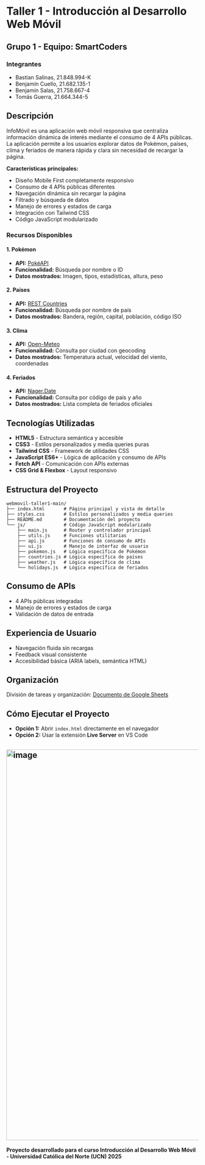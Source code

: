 ﻿# Taller 1 - Introducción al Desarrollo Web Móvil

## Grupo 1 - Equipo: SmartCoders

### Integrantes

- Bastian Salinas, 21.848.994-K
- Benjamín Cuello, 21.682.135-1
- Benjamín Salas, 21.758.667-4
- Tomás Guerra, 21.664.344-5

## Descripción

InfoMóvil es una aplicación web móvil responsiva que centraliza información dinámica de interés mediante el consumo de 4 APIs públicas. La aplicación permite a los usuarios explorar datos de Pokémon, países, clima y feriados de manera rápida y clara sin necesidad de recargar la página.

**Características principales:**

- Diseño Mobile First completamente responsivo
- Consumo de 4 APIs públicas diferentes
- Navegación dinámica sin recargar la página
- Filtrado y búsqueda de datos
- Manejo de errores y estados de carga
- Integración con Tailwind CSS
- Código JavaScript modularizado

### Recursos Disponibles

#### 1. Pokémon

- **API:** [PokéAPI](https://pokeapi.co/)
- **Funcionalidad:** Búsqueda por nombre o ID
- **Datos mostrados:** Imagen, tipos, estadísticas, altura, peso

#### 2. Países

- **API:** [REST Countries](https://restcountries.com/)
- **Funcionalidad:** Búsqueda por nombre de país
- **Datos mostrados:** Bandera, región, capital, población, código ISO

#### 3. Clima

- **API:** [Open-Meteo](https://open-meteo.com/en/docs)
- **Funcionalidad:** Consulta por ciudad con geocoding
- **Datos mostrados:** Temperatura actual, velocidad del viento, coordenadas

#### 4. Feriados

- **API:** [Nager.Date](https://date.nager.at/Api)
- **Funcionalidad:** Consulta por código de país y año
- **Datos mostrados:** Lista completa de feriados oficiales

## Tecnologías Utilizadas

- **HTML5** - Estructura semántica y accesible
- **CSS3** - Estilos personalizados y media queries puras
- **Tailwind CSS** - Framework de utilidades CSS
- **JavaScript ES6+** - Lógica de aplicación y consumo de APIs
- **Fetch API** - Comunicación con APIs externas
- **CSS Grid & Flexbox** - Layout responsivo

## Estructura del Proyecto

```
webmovil-taller1-main/
├── index.html       # Página principal y vista de detalle
├── styles.css       # Estilos personalizados y media queries
├── README.md        # Documentación del proyecto
└── js/              # Código JavaScript modularizado
    ├── main.js      # Router y controlador principal
    ├── utils.js     # Funciones utilitarias
    ├── api.js       # Funciones de consumo de APIs
    ├── ui.js        # Manejo de interfaz de usuario
    ├── pokemon.js   # Lógica específica de Pokémon
    ├── countries.js # Lógica específica de países
    ├── weather.js   # Lógica específica de clima
    └── holidays.js  # Lógica específica de feriados
```
## Consumo de APIs

- 4 APIs públicas integradas
- Manejo de errores y estados de carga
- Validación de datos de entrada

## Experiencia de Usuario

- Navegación fluida sin recargas
- Feedback visual consistente
- Accesibilidad básica (ARIA labels, semántica HTML)

## Organización

División de tareas y organización:
[Documento de Google Sheets](https://docs.google.com/spreadsheets/d/1Ytlmfwt0y6sD7nvuvEeluyWZASoxuv80GKblEttJDdw/edit?usp=sharing)

## Cómo Ejecutar el Proyecto

- **Opción 1:** Abrir `index.html` directamente en el navegador
- **Opción 2:** Usar la extensión **Live Server** en VS Code

## <img width="1024" height="1024" alt="image" src="https://github.com/user-attachments/assets/0925bbb5-e158-4a53-a7a7-44f48cb05083" />

**Proyecto desarrollado para el curso Introducción al Desarrollo Web Móvil - Universidad Católica del Norte (UCN) 2025**

